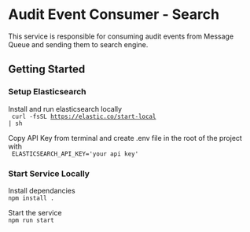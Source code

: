 # Audit Event Consumer - Search

This service is responsible for consuming audit events from Message Queue and sending them to search engine.


## Getting Started

### Setup Elasticsearch

Install and run elasticsearch locally
<br>
<code>
   curl -fsSL https://elastic.co/start-local | sh
</code>
<br>

Copy API Key from terminal and create .env file in the root of the project with 
<br>
<code>
ELASTICSEARCH_API_KEY='your api key'
</code>


### Start Service Locally
Install dependancies
<br>
<code>npm install .</code>
<br>

Start the service
<br>
<code>npm run start </code>




